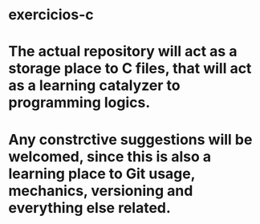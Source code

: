 # exercicios-c
# The actual repository will act as a storage place to C files, that will act as a learning catalyzer to programming logics. 
# Any constrctive suggestions will be welcomed, since this is also a learning place to Git usage, mechanics, versioning and everything else related.
